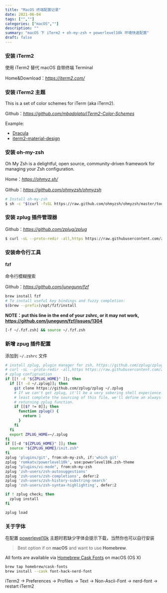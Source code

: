 ```yaml
---
title: "MacOS 终端配置记录"
date: 2021-06-04
tags: ["",""]
categories: ["macOS",""]
description: ""
summary: "macOS 下 iTerm2 + oh-my-zsh + powerlevel10k 环境快速配置"
draft: false
---
```


### 安装 iTerm2

使用 iTerm2 替代 macOS 自带终端 Terminal

Home&Download：*https://iterm2.com/*

### 安装 iTerm2 主题

This is a set of color schemes for iTerm (aka iTerm2).

Github：*https://github.com/mbadolato/iTerm2-Color-Schemes*

Example:

- [Dracula](https://draculatheme.com/)
- [iterm2-material-design](https://www.martinseeler.com/iterm2-material-design)

### 安装 oh-my-zsh

Oh My Zsh is a delightful, open source, community-driven framework for managing your Zsh configuration.

Home：*https://ohmyz.sh/*

Github：*https://github.com/ohmyzsh/ohmyzsh*

```bash
# Install oh-my-zsh
$ sh -c "$(curl -fsSL https://raw.github.com/ohmyzsh/ohmyzsh/master/tools/install.sh)"
```

### 安装 zplug 插件管理器

Github：*https://github.com/zplug/zplug*

```bash
$ curl -sL --proto-redir -all,https https://raw.githubusercontent.com/zplug/installer/master/installer.zsh | zsh
```

### 安装命令行工具

#### fzf

命令行模糊搜索

Github：*https://github.com/junegunn/fzf*

```bash
brew install fzf
# To install useful key bindings and fuzzy completion:
$(brew --prefix)/opt/fzf/install
```

**NOTE：put this line in the end of your zshrc, or it may not work, https://github.com/junegunn/fzf/issues/1304**

```bash
[-f ~/.fzf.zsh] && source ~/.fzf.zsh
```



### 新增 zpug 插件配置

添加到 `~/.zshrc` 文件

```bash
# install zplug, plugin manager for zsh, https://github.com/zplug/zplug
# curl -sL --proto-redir -all,https https://raw.githubusercontent.com/zplug/installer/master/installer.zsh | zsh
# zplug configruation
if [[! -d "${ZPLUG_HOME}" ]]; then
  if [[! -d ~/.zplug]]; then
    git clone https://github.com/zplug/zplug ~/.zplug
    # If we can't get zplug, it'll be a very sobering shell experience. To at
    # least complete the sourcing of this file, we'll define an always-false
    # returning zplug function.
    if [[$? != 0]]; then
      function zplug() {
        return 1
      }
    fi
  fi
  export ZPLUG_HOME=~/.zplug
fi
if [[-d "${ZPLUG_HOME}" ]]; then
  source "${ZPLUG_HOME}/init.zsh"
fi
zplug 'plugins/git', from:oh-my-zsh, if:'which git'
zplug 'romkatv/powerlevel10k', use:powerlevel10k.zsh-theme
zplug "plugins/vi-mode", from:oh-my-zsh
zplug 'zsh-users/zsh-autosuggestions'
zplug 'zsh-users/zsh-completions', defer:2
zplug 'zsh-users/zsh-history-substring-search'
zplug 'zsh-users/zsh-syntax-highlighting', defer:2

if ! zplug check; then
  zplug install
fi

zplug load
```

### 关于字体

在配置 [powerlevel10k](https://github.com/romkatv/powerlevel10k) 主题时若缺少字体会提示下载，当然你也可以自行安装

> Best option if on **macOS** and want to use **Homebrew**.

All fonts are available via [Homebrew Cask Fonts](https://github.com/Homebrew/homebrew-cask-fonts) on macOS (OS X)

```bash
brew tap homebrew/cask-fonts
brew install --cask font-hack-nerd-font
```

iTerm2 -> Preferences -> Profiles -> Text -> Non-Ascii-Font -> nerd-font -> restart iTerm2
